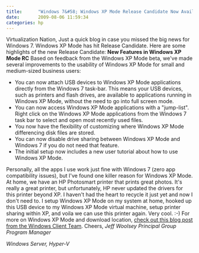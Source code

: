 ```yaml
---
title:      "Windows 7&#58; Windows XP Mode Release Candidate Now Available"
date:       2009-08-06 11:59:34
categories: hp
---
```

Virtualization Nation, Just a quick blog in case you missed the big news for Windows 7. Windows XP Mode has hit Release Candidate. Here are some highlights of the new Release Candidate: **New Features in Windows XP Mode RC** Based on feedback from the Windows XP Mode beta, we've made several improvements to the usability of Windows XP Mode for small and medium-sized business users: 

  * You can now attach USB devices to Windows XP Mode applications directly from the Windows 7 task-bar. This means your USB devices, such as printers and flash drives, are available to applications running in Windows XP Mode, without the need to go into full screen mode. 
  * You can now access Windows XP Mode applications with a "jump-list". Right click on the Windows XP Mode applications from the Windows 7 task bar to select and open most recently used files. 
  * You now have the flexibility of customizing where Windows XP Mode differencing disk files are stored. 
  * You can now disable drive sharing between Windows XP Mode and Windows 7 if you do not need that feature. 
  * The initial setup now includes a new user tutorial about how to use Windows XP Mode. 

Personally, all the apps I use work just fine with Windows 7 (zero app compatibility issues), but I've found one killer reason for Windows XP Mode. At home, we have an HP Photosmart printer that prints great photos. It's really a great printer, but unfortunately, HP never updated the drivers for this printer beyond XP. I haven't had the heart to recycle it just yet and now I don't need to. I setup Windows XP Mode on my system at home, hooked up this USB device to my Windows XP Mode virtual machine, setup printer sharing within XP, and voila we can use this printer again. Very cool. :-) For more on Windows XP Mode and download location, [check out this blog post from the Windows Client Team](http://windowsteamblog.com/blogs/windows7/archive/2009/08/04/windows-xp-mode-rc-now-available.aspx). Cheers, _Jeff Woolsey_ _Principal Group Program Manager_

_Windows Server, Hyper-V_
